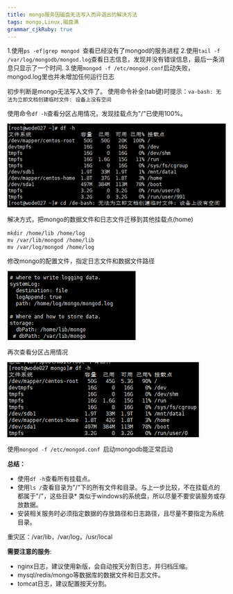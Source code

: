```yaml
---
title: mongo服务因磁盘无法写入而异退出的解决方法
tags: mongo,Linux,磁盘满
grammar_cjkRuby: true
---
```


1.使用`ps -ef|grep mongod `查看已经没有了mongod的服务进程
2.使用`tail -f /var/log/mongodb/mongod.log`查看日志信息，发现并没有错误信息，最后一条消息只显示了一个时间.
3.使用`mongod -f /etc/mongod.conf`启动失败，mongod.log里也并未增加任何运行日志 

初步判断是mongo无法写入文件了。
使用命令补全(tab键)时提示：`va-bash: 无法为立即文档创建临时文件: 设备上没有空间`

使用命令`df -h`查看分区占用情况，发现挂载点为"/"已使用100%。

![enter description here](./images/1529991883247.png)

解决方式，把mongo的数据文件和日志文件迁移到其他挂载点(home)
```shell
mkdir /home/lib /home/log
mv /var/lib/mongod /home/lib
mv /var/log/mongod /home/log
```

修改mongo的配置文件，指定日志文件和数据文件路径

![/etc/mongod.conf](./images/1529992187604.png)

再次查看分区占用情况

![enter description here](./images/1529992314772.png)

使用`mongod -f /etc/mongod.conf `启动mongodb能正常启动

> 

**总结：**
* 使用`df -h`查看所有挂载点。
* 使用`ls /`查看目录为"/"下的所有文件和目录。与上一步比较，不在挂载点的都属于"/"，这些目录* 类似于windows的系统盘，所以尽量不要安装服务或存放数据。
* 安装相关服务时必须指定数据的存放路径和日志路径，且尽量不要指定为系统目录。

重灾区：/var/lib，/var/log，/usr/local

**需要注意的服务**:
* nginx日志，建议使用新版，会自动按天分割日志，并归档压缩。
* mysql/redis/mongo等数据库的数据文件和日志文件。
* tomcat日志，建议配置按天分割。




